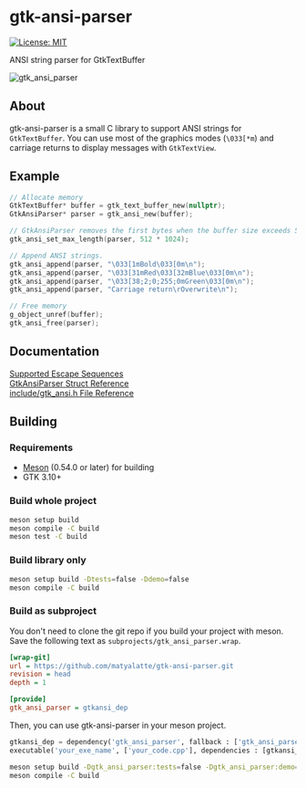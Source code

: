 # gtk-ansi-parser

[![License: MIT](https://img.shields.io/badge/License-MIT-yellow.svg)](https://opensource.org/licenses/MIT)

ANSI string parser for GtkTextBuffer

![gtk_ansi_parser](https://github.com/user-attachments/assets/2ebf26af-c9f8-453f-88f9-e4932328efe6)

## About

gtk-ansi-parser is a small C library to support ANSI strings for `GtkTextBuffer`.
You can use most of the graphics modes (`\033[*m`) and carriage returns to display messages with `GtkTextView`.

## Example

```c
// Allocate memory
GtkTextBuffer* buffer = gtk_text_buffer_new(nullptr);
GtkAnsiParser* parser = gtk_ansi_new(buffer);

// GtkAnsiParser removes the first bytes when the buffer size exceeds 512KiB.
gtk_ansi_set_max_length(parser, 512 * 1024);

// Append ANSI strings.
gtk_ansi_append(parser, "\033[1mBold\033[0m\n");
gtk_ansi_append(parser, "\033[31mRed\033[32mBlue\033[0m\n");
gtk_ansi_append(parser, "\033[38;2;0;255;0mGreen\033[0m\n");
gtk_ansi_append(parser, "Carriage return\rOverwrite\n");

// Free memory
g_object_unref(buffer);
gtk_ansi_free(parser);
```

## Documentation

[Supported Escape Sequences](https://matyalatte.github.io/gtk-ansi-parser/md_docs__a_n_s_icodes.html)  
[GtkAnsiParser Struct Reference](https://matyalatte.github.io/gtk-ansi-parser/struct_gtk_ansi_parser.html)  
[include/gtk_ansi.h File Reference](https://matyalatte.github.io/gtk-ansi-parser/gtk__ansi_8h.html)  

## Building

### Requirements

- [Meson](https://mesonbuild.com/) (0.54.0 or later) for building
- GTK 3.10+

### Build whole project

```bash
meson setup build
meson compile -C build
meson test -C build
```

### Build library only

```bash
meson setup build -Dtests=false -Ddemo=false
meson compile -C build
```

### Build as subproject

You don't need to clone the git repo if you build your project with meson.  
Save the following text as `subprojects/gtk_ansi_parser.wrap`.  

```ini
[wrap-git]
url = https://github.com/matyalatte/gtk-ansi-parser.git
revision = head
depth = 1

[provide]
gtk_ansi_parser = gtkansi_dep
```

Then, you can use gtk-ansi-parser in your meson project.

```python
gtkansi_dep = dependency('gtk_ansi_parser', fallback : ['gtk_ansi_parser', 'gtkansi_dep'])
executable('your_exe_name', ['your_code.cpp'], dependencies : [gtkansi_dep])
```

```bash
meson setup build -Dgtk_ansi_parser:tests=false -Dgtk_ansi_parser:demo=false
meson compile -C build
```
